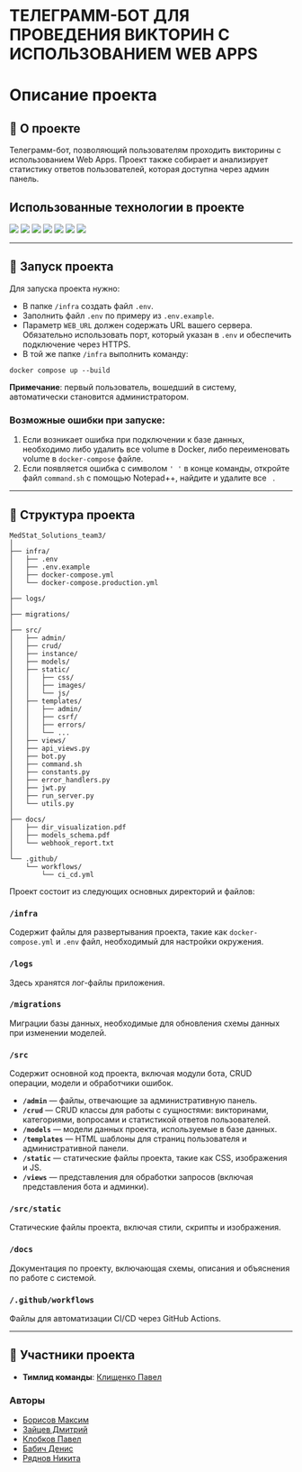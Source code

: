 # ТЕЛЕГРАММ-БОТ ДЛЯ ПРОВЕДЕНИЯ ВИКТОРИН С ИСПОЛЬЗОВАНИЕМ WEB APPS

# Описание проекта

## 📖 О проекте

Телеграмм-бот, позволяющий пользователям проходить викторины с использованием Web Apps. Проект также собирает и анализирует статистику ответов пользователей, которая доступна через админ панель.

## Использованные технологии в проекте

<img src="https://img.shields.io/badge/Python-3776AB?style=for-the-badge&logo=python&logoColor=white"/> <img src="https://img.shields.io/badge/Webhooks-FF7F50?style=for-the-badge&logo=webhooks&logoColor=white"/> <img src="https://img.shields.io/badge/Flask-000000?style=for-the-badge&logo=flask&logoColor=white"/> <img src="https://img.shields.io/badge/PostgreSQL-336791?style=for-the-badge&logo=postgresql&logoColor=white"/> <img src="https://img.shields.io/badge/Docker-2496ED?style=for-the-badge&logo=docker&logoColor=white"/> <img src="https://img.shields.io/badge/SQLAlchemy-CCA76E?style=for-the-badge&logo=alchemy&logoColor=white"/> <img src="https://img.shields.io/badge/Redis-DC382D?style=for-the-badge&logo=redis&logoColor=white"/> 

---

## 🚀 Запуск проекта

Для запуска проекта нужно:

- В папке `/infra` создать файл `.env`.
- Заполнить файл `.env` по примеру из `.env.example`.
- Параметр `WEB_URL` должен содержать URL вашего сервера. Обязательно использовать порт, который указан в `.env` и обеспечить подключение через HTTPS.
- В той же папке `/infra` выполнить команду:

```shell
docker compose up --build
```

**Примечание**: первый пользователь, вошедший в систему, автоматически становится администратором.

### Возможные ошибки при запуске:
1. Если возникает ошибка при подключении к базе данных, необходимо либо удалить все volume в Docker, либо переименовать volume в `docker-compose` файле.
2. Если появляется ошибка с символом `'
'` в конце команды, откройте файл `command.sh` с помощью Notepad++, найдите и удалите все `
`.

---

## 📂 Структура проекта

```text
MedStat_Solutions_team3/
│
├── infra/
│   ├── .env
│   ├── .env.example
│   ├── docker-compose.yml
│   └── docker-compose.production.yml
│
├── logs/
│
├── migrations/
│
├── src/
│   ├── admin/
│   ├── crud/
│   ├── instance/
│   ├── models/
│   ├── static/
│   │   ├── css/
│   │   ├── images/
│   │   └── js/
│   ├── templates/
│   │   ├── admin/
│   │   ├── csrf/
│   │   ├── errors/
│   │   └── ...
│   ├── views/
│   ├── api_views.py
│   ├── bot.py
│   ├── command.sh
│   ├── constants.py
│   ├── error_handlers.py
│   ├── jwt.py
│   ├── run_server.py
│   └── utils.py
│
├── docs/
│   ├── dir_visualization.pdf
│   ├── models_schema.pdf
│   └── webhook_report.txt
│
└── .github/
    └── workflows/
        └── ci_cd.yml
```

Проект состоит из следующих основных директорий и файлов:

### `/infra`
Содержит файлы для развертывания проекта, такие как `docker-compose.yml` и `.env` файл, необходимый для настройки окружения.

### `/logs`
Здесь хранятся лог-файлы приложения.

### `/migrations`
Миграции базы данных, необходимые для обновления схемы данных при изменении моделей.

### `/src`
Содержит основной код проекта, включая модули бота, CRUD операции, модели и обработчики ошибок.

- **`/admin`** — файлы, отвечающие за административную панель.
- **`/crud`** — CRUD классы для работы с сущностями: викторинами, категориями, вопросами и статистикой ответов пользователей.
- **`/models`** — модели данных проекта, используемые в базе данных.
- **`/templates`** — HTML шаблоны для страниц пользователя и административной панели.
- **`/static`** — статические файлы проекта, такие как CSS, изображения и JS.
- **`/views`** — представления для обработки запросов (включая представления бота и админки).

### `/src/static`
Статические файлы проекта, включая стили, скрипты и изображения.

### `/docs`
Документация по проекту, включающая схемы, описания и объяснения по работе с системой.

### `/.github/workflows`
Файлы для автоматизации CI/CD через GitHub Actions.

---

## 👥 Участники проекта

- **Тимлид команды**: [Клищенко Павел](https://github.com/PaShyKDF)

### Авторы
- [Борисов Максим](https://github.com/Wayer5)
- [Зайцев Дмитрий](https://github.com/of1nn)
- [Клобков Павел](https://github.com/Pavel-K14)
- [Бабич Денис](https://github.com/babichdenis)
- [Ряднов Никита](https://github.com/Riadnov-dev)






